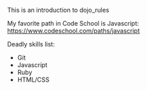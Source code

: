 This is an introduction to dojo_rules

My favorite path in Code School is Javascript:
https://www.codeschool.com/paths/javascript

Deadly skills list:
* Git
* Javascript
* Ruby
* HTML/CSS
